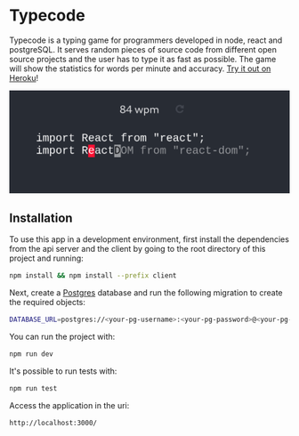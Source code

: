 # Typecode

Typecode is a typing game for programmers developed in node, react and
postgreSQL.
It serves random pieces of source code from different open source projects and
the user has to type it as fast as possible. The game will show the statistics
for words per minute and accuracy. [Try it out on Heroku](https://vast-journey-40229.herokuapp.com/)!

![webapp screenshot](/typecode.png)

## Installation

To use this app in a development environment, first install the dependencies from the api server and the client by going
to the root directory of this project and running:
```bash
npm install && npm install --prefix client
```
Next, create a [Postgres](https://www.postgresql.org/) database and run the following migration to create the required
objects:

```bash
DATABASE_URL=postgres://<your-pg-username>:<your-pg-password>@<your-pg-host>:<your-pg-port>/<your-pg-database> npm run migrate up
```
You can run the project with:
```bash
npm run dev
```
It's possible to run tests with:
```bash
npm run test
```
Access the application in the uri:
```
http://localhost:3000/
```
